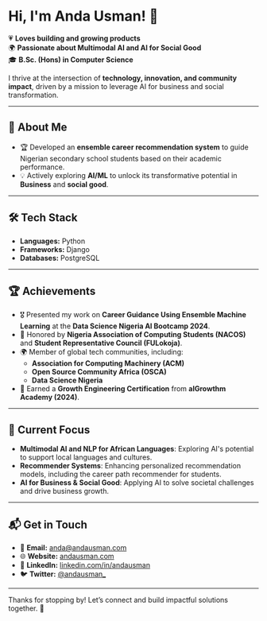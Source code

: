 # Hi, I'm **Anda Usman**! 👋  

💗 **Loves building and growing products**  
🌍 **Passionate about Multimodal AI and AI for Social Good**  
🎓 **B.Sc. (Hons) in Computer Science**  

I thrive at the intersection of **technology, innovation, and community impact**, driven by a mission to leverage AI for business and social transformation.  

---

## 🚀 About Me  
 
- 🏆 Developed an **ensemble career recommendation system** to guide Nigerian secondary school students based on their academic performance.  
- 💡 Actively exploring **AI/ML** to unlock its transformative potential in **Business** and **social good**.  

---

## 🛠️ Tech Stack  

- **Languages:** Python  
- **Frameworks:** Django  
- **Databases:** PostgreSQL  

---

## 🏆 Achievements  

- 🎖️ Presented my work on **Career Guidance Using Ensemble Machine Learning** at the **Data Science Nigeria AI Bootcamp 2024**.  
- 🏅 Honored by **Nigeria Association of Computing Students (NACOS)** and **Student Representative Council (FULokoja)**.  
- 🌍 Member of global tech communities, including:  
  - **Association for Computing Machinery (ACM)**  
  - **Open Source Community Africa (OSCA)**  
  - **Data Science Nigeria**  
- 🏅 Earned a **Growth Engineering Certification** from **alGrowthm Academy (2024)**.  

---

## 🌱 Current Focus  

- **Multimodal AI and NLP for African Languages**: Exploring AI's potential to support local languages and cultures.  
- **Recommender Systems**: Enhancing personalized recommendation models, including the career path recommender for students.  
- **AI for Business & Social Good**: Applying AI to solve societal challenges and drive business growth.  

---

## 📬 Get in Touch  

- 📧 **Email:** [anda@andausman.com](mailto:anda@andausman.com)  
- 🌐 **Website:** [andausman.com](https://andausman.com)  
- 💼 **LinkedIn:** [linkedin.com/in/andausman](https://linkedin.com/in/andausman)  
- 🐦 **Twitter:** [@andausman_](https://twitter.com/andausman_)  

---



Thanks for stopping by! Let’s connect and build impactful solutions together. 🚀
